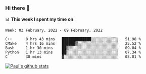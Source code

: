 ### Hi there 👋

📊 **This week I spent my time on**
<!--START_SECTION:waka-->
```text
Week: 03 February, 2022 - 09 February, 2022

C++      8 hrs 43 mins   █████████████░░░░░░░░░░░░   51.98 % 
CMake    4 hrs 16 mins   ██████▒░░░░░░░░░░░░░░░░░░   25.52 % 
Bash     1 hr 30 mins    ██▒░░░░░░░░░░░░░░░░░░░░░░   09.04 % 
Python   1 hr 13 mins    ██░░░░░░░░░░░░░░░░░░░░░░░   07.34 % 
C        30 mins         ▓░░░░░░░░░░░░░░░░░░░░░░░░   03.01 % 
```
<!--END_SECTION:waka-->


[![Paul's github stats](https://github-readme-stats.vercel.app/api?username=mickeyouyou&theme=dracula&show_icons=true)](https://github.com/anuraghazra/github-readme-stats)
